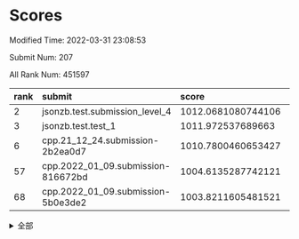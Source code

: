 # Scores

Modified Time: 2022-03-31 23:08:53

Submit Num: 207

All Rank Num: 451597

| rank |               submit               |       score        |       sigma        | pk_num |
| :--- | :--------------------------------- | :----------------- | :----------------- | :----- |
| 2    | jsonzb.test.submission_level_4     | 1012.0681080744106 | 0.8187632392487806 | 8723   |
| 3    | jsonzb.test.test_1                 | 1011.972537689663  | 0.7981004479029952 | 8730   |
| 6    | cpp.21_12_24.submission-2b2ea0d7   | 1010.7800460653427 | 0.7824458072326685 | 8732   |
| 57   | cpp.2022_01_09.submission-816672bd | 1004.6135287742121 | 0.7067675052533889 | 8725   |
| 68   | cpp.2022_01_09.submission-5b0e3de2 | 1003.8211605481521 | 0.7103342393480337 | 8726   |


<details>
<summary>全部</summary>

| rank |                 submit                 |       score        |       sigma        | pk_num |
| :--- | :------------------------------------- | :----------------- | :----------------- | :----- |
| 1    | gobigger.level_3.submission_level_3_19 | 1012.0967996033615 | 0.7853380230986035 | 8728   |
| 2    | jsonzb.test.submission_level_4         | 1012.0681080744106 | 0.8187632392487806 | 8723   |
| 3    | jsonzb.test.test_1                     | 1011.972537689663  | 0.7981004479029952 | 8730   |
| 4    | gobigger.level_3.submission_level_3_37 | 1011.4333842156318 | 0.7751369543125974 | 8725   |
| 5    | gobigger.level_3.submission_level_3_26 | 1011.1334376499867 | 0.7529304922879348 | 8724   |
| 6    | cpp.21_12_24.submission-2b2ea0d7       | 1010.7800460653427 | 0.7824458072326685 | 8732   |
| 7    | gobigger.level_3.submission_level_3_43 | 1010.7603784491266 | 0.7654754761725183 | 8723   |
| 8    | gobigger.level_3.submission_level_3_0  | 1010.7449180848614 | 0.7772410924738221 | 8731   |
| 9    | gobigger.level_3.submission_level_3_10 | 1010.7350013823686 | 0.7752311681022032 | 8724   |
| 10   | gobigger.level_3.submission_level_3_8  | 1010.7039794030039 | 0.7490189510513954 | 8729   |
| 11   | gobigger.level_3.submission_level_3_17 | 1010.6452799659872 | 0.7801313468193918 | 8726   |
| 12   | gobigger.level_3.submission_level_3_2  | 1010.6247290894928 | 0.7384259306408987 | 8723   |
| 13   | gobigger.level_3.submission_level_3_16 | 1010.5968537216781 | 0.7625924526905381 | 8721   |
| 14   | gobigger.level_3.submission_level_3_12 | 1010.4691317580257 | 0.7664772070579039 | 8727   |
| 15   | gobigger.level_3.submission_level_3_40 | 1010.449298848057  | 0.7602712603038351 | 8730   |
| 16   | gobigger.level_3.submission_level_3_31 | 1010.4286484429707 | 0.7405999396718125 | 8729   |
| 17   | gobigger.level_3.submission_level_3_18 | 1010.4265040197264 | 0.7640690266999337 | 8726   |
| 18   | gobigger.level_3.submission_level_3_30 | 1010.4201211950322 | 0.783558115172946  | 8729   |
| 19   | gobigger.level_3.submission_level_3_48 | 1010.4154978675593 | 0.7867999217588216 | 8726   |
| 20   | gobigger.level_3.submission_level_3_36 | 1010.384905684192  | 0.7691484651927154 | 8728   |
| 21   | gobigger.level_3.submission_level_3_21 | 1010.352525400481  | 0.7553000631921111 | 8725   |
| 22   | gobigger.level_3.submission_level_3_25 | 1010.3397847099935 | 0.7583051214156178 | 8726   |
| 23   | gobigger.level_3.submission_level_3_1  | 1010.3377364680284 | 0.7542755215102227 | 8730   |
| 24   | gobigger.level_3.submission_level_3_27 | 1010.3288820144036 | 0.7577200991536301 | 8723   |
| 25   | gobigger.level_3.submission_level_3_38 | 1010.3029329028193 | 0.7678533626023154 | 8728   |
| 26   | gobigger.level_3.submission_level_3_46 | 1010.2036130316789 | 0.778901189416408  | 8724   |
| 27   | gobigger.level_3.submission_level_3_22 | 1010.1992933610744 | 0.7499415832802215 | 8726   |
| 28   | gobigger.level_3.submission_level_3_13 | 1010.1441979599716 | 0.7756023351199726 | 8727   |
| 29   | gobigger.level_3.submission_level_3_11 | 1010.1022067643738 | 0.7555458770616909 | 8723   |
| 30   | gobigger.level_3.submission_level_3_29 | 1010.0848179571258 | 0.7720165039673689 | 8728   |
| 31   | gobigger.level_3.submission_level_3_23 | 1010.0453847864494 | 0.7517420146631046 | 8727   |
| 32   | gobigger.level_3.submission_level_3_41 | 1010.0324658027481 | 0.762770498308775  | 8726   |
| 33   | gobigger.level_3.submission_level_3_35 | 1010.0229078078123 | 0.7463967585543916 | 8729   |
| 34   | gobigger.level_3.submission_level_3_45 | 1009.9843353721791 | 0.7709091275503852 | 8725   |
| 35   | gobigger.level_3.submission_level_3_39 | 1009.9371110851183 | 0.7611349081143262 | 8724   |
| 36   | gobigger.level_3.submission_level_3_44 | 1009.9213931605773 | 0.765024215541963  | 8724   |
| 37   | gobigger.level_3.submission_level_3_9  | 1009.827974126511  | 0.754336918684535  | 8728   |
| 38   | gobigger.level_3.submission_level_3_3  | 1009.7678333807095 | 0.7521899704646651 | 8723   |
| 39   | gobigger.level_3.submission_level_3_42 | 1009.6993469503049 | 0.7403498083033344 | 8724   |
| 40   | gobigger.level_3.submission_level_3_7  | 1009.6170685828886 | 0.7408139712932648 | 8722   |
| 41   | gobigger.level_3.submission_level_3_49 | 1009.5199723821722 | 0.7466924832777457 | 8725   |
| 42   | gobigger.level_3.submission_level_3_28 | 1009.3997959209602 | 0.7719362253304467 | 8727   |
| 43   | gobigger.level_3.submission_level_3_47 | 1009.3856755724515 | 0.7445827851745067 | 8729   |
| 44   | gobigger.level_3.submission_level_3_32 | 1009.37618153598   | 0.7573779835786112 | 8731   |
| 45   | gobigger.level_3.submission_level_3_34 | 1009.341717579149  | 0.761463418297186  | 8726   |
| 46   | gobigger.level_3.submission_level_3_15 | 1009.3379671680458 | 0.7631448243989967 | 8720   |
| 47   | gobigger.level_3.submission_level_3_14 | 1009.2824422246567 | 0.755766452210634  | 8732   |
| 48   | gobigger.level_3.submission_level_3_4  | 1009.2161331484873 | 0.7329448331374775 | 8723   |
| 49   | gobigger.level_3.submission_level_3_24 | 1008.9780915255303 | 0.734356924182087  | 8727   |
| 50   | gobigger.level_3.submission_level_3_5  | 1008.940091107079  | 0.7452921358940294 | 8722   |
| 51   | gobigger.level_3.submission_level_3_33 | 1008.8403232780827 | 0.7466398552774514 | 8727   |
| 52   | gobigger.level_3.submission_level_3_6  | 1008.8156427895498 | 0.761776572761024  | 8724   |
| 53   | gobigger.level_3.submission_level_3_20 | 1008.595157622172  | 0.7396111709765723 | 8727   |
| 54   | gobigger.level_1.submission_level_1_12 | 1005.1383801443081 | 0.7280309092869072 | 8725   |
| 55   | gobigger.level_1.submission_level_1_16 | 1004.8001616578714 | 0.7126061042659882 | 8726   |
| 56   | gobigger.level_1.submission_level_1_32 | 1004.7738024330419 | 0.7255936518222087 | 8721   |
| 57   | cpp.2022_01_09.submission-816672bd     | 1004.6135287742121 | 0.7067675052533889 | 8725   |
| 58   | gobigger.level_1.submission_level_1_39 | 1004.4965448433325 | 0.7219329953753273 | 8725   |
| 59   | gobigger.level_1.submission_level_1_35 | 1004.3147876678266 | 0.7204954382766016 | 8725   |
| 60   | gobigger.level_1.submission_level_1_28 | 1004.2948319201959 | 0.7364709775323653 | 8724   |
| 61   | gobigger.level_1.submission_level_1_7  | 1004.2497358741093 | 0.7137814086861771 | 8728   |
| 62   | gobigger.level_1.submission_level_1_30 | 1004.214112850379  | 0.7007518204390595 | 8724   |
| 63   | gobigger.level_1.submission_level_1_21 | 1004.1943341024609 | 0.7160238778668045 | 8728   |
| 64   | gobigger.level_1.submission_level_1_47 | 1004.1431564684843 | 0.715842822224514  | 8726   |
| 65   | gobigger.level_1.submission_level_1_4  | 1003.9658182659408 | 0.71330514709984   | 8729   |
| 66   | gobigger.level_1.submission_level_1_22 | 1003.8883968587553 | 0.7223753738983798 | 8724   |
| 67   | gobigger.level_1.submission_level_1_5  | 1003.8871022751971 | 0.7313598439476594 | 8725   |
| 68   | cpp.2022_01_09.submission-5b0e3de2     | 1003.8211605481521 | 0.7103342393480337 | 8726   |
| 69   | gobigger.level_1.submission_level_1_20 | 1003.7978821433895 | 0.7182907801657405 | 8728   |
| 70   | gobigger.level_1.submission_level_1_8  | 1003.6754834001985 | 0.719722514346743  | 8724   |
| 71   | gobigger.level_1.submission_level_1_36 | 1003.6724925472346 | 0.7179586627406835 | 8727   |
| 72   | gobigger.level_1.submission_level_1_45 | 1003.67111373737   | 0.7204633478198191 | 8728   |
| 73   | gobigger.level_1.submission_level_1_0  | 1003.613083676903  | 0.7164103448264504 | 8725   |
| 74   | gobigger.level_1.submission_level_1_38 | 1003.5916651909992 | 0.7238181224534178 | 8724   |
| 75   | gobigger.level_1.submission_level_1_29 | 1003.5666783483583 | 0.7062194319667809 | 8728   |
| 76   | gobigger.level_1.submission_level_1_13 | 1003.5473613742851 | 0.7149925890323493 | 8729   |
| 77   | gobigger.level_1.submission_level_1_14 | 1003.523460253345  | 0.7168138738017403 | 8727   |
| 78   | gobigger.level_1.submission_level_1_43 | 1003.517842030104  | 0.7236075989206869 | 8722   |
| 79   | gobigger.level_1.submission_level_1_17 | 1003.470630379895  | 0.719399290115661  | 8723   |
| 80   | gobigger.level_1.submission_level_1_15 | 1003.449631533675  | 0.7280366454970598 | 8727   |
| 81   | gobigger.level_1.submission_level_1_19 | 1003.3843211707783 | 0.7288170474375145 | 8733   |
| 82   | gobigger.level_1.submission_level_1_37 | 1003.2926621005369 | 0.7062529034523498 | 8730   |
| 83   | gobigger.level_1.submission_level_1_18 | 1003.2677808261207 | 0.7180566479161518 | 8727   |
| 84   | gobigger.level_1.submission_level_1_42 | 1003.2260482474635 | 0.7173622224645131 | 8731   |
| 85   | gobigger.level_1.submission_level_1_27 | 1003.1988162148151 | 0.7129735449597076 | 8727   |
| 86   | gobigger.level_1.submission_level_1_44 | 1003.1839928596271 | 0.7051289657617874 | 8729   |
| 87   | gobigger.level_1.submission_level_1_24 | 1003.1407591052055 | 0.7191545877485428 | 8725   |
| 88   | gobigger.level_1.submission_level_1_1  | 1003.1038773778985 | 0.7193147010757844 | 8731   |
| 89   | gobigger.level_1.submission_level_1_6  | 1003.0633500436304 | 0.7141903467486528 | 8729   |
| 90   | gobigger.level_1.submission_level_1_9  | 1003.0619489008366 | 0.7216041240248355 | 8728   |
| 91   | gobigger.level_1.submission_level_1_11 | 1003.0014965313402 | 0.7218703046099164 | 8722   |
| 92   | gobigger.level_1.submission_level_1_10 | 1002.9396952606916 | 0.7081052504697998 | 8733   |
| 93   | gobigger.level_1.submission_level_1_31 | 1002.9132890405724 | 0.7218424736607877 | 8726   |
| 94   | gobigger.level_1.submission_level_1_48 | 1002.8587397316387 | 0.7250052240690065 | 8729   |
| 95   | gobigger.level_1.submission_level_1_2  | 1002.8563094703378 | 0.7061324154940851 | 8728   |
| 96   | gobigger.level_1.submission_level_1_25 | 1002.8392576581253 | 0.7109603630510317 | 8728   |
| 97   | gobigger.level_1.submission_level_1_34 | 1002.7289284061856 | 0.7164140447080726 | 8727   |
| 98   | gobigger.level_1.submission_level_1_3  | 1002.6691148701864 | 0.7265012253577459 | 8724   |
| 99   | gobigger.level_1.submission_level_1_26 | 1002.5842006624969 | 0.7123646069591145 | 8727   |
| 100  | gobigger.level_1.submission_level_1_41 | 1002.3580777321807 | 0.7149505960702918 | 8727   |
| 101  | gobigger.level_1.submission_level_1_23 | 1002.2449760946258 | 0.7155363590115716 | 8729   |
| 102  | gobigger.level_1.submission_level_1_49 | 1002.1651568074801 | 0.711042815761895  | 8727   |
| 103  | gobigger.level_1.submission_level_1_33 | 1002.0926021385537 | 0.7168783449757649 | 8733   |
| 104  | gobigger.level_1.submission_level_1_40 | 1001.8986700970847 | 0.7160010968387113 | 8728   |
| 105  | gobigger.level_1.submission_level_1_46 | 1001.842660827998  | 0.7208858177539005 | 8727   |
| 106  | gobigger.random.submission_random_39   | 997.1857060767384  | 0.701546850023666  | 8724   |
| 107  | gobigger.random.submission_random_7    | 997.0427212284952  | 0.7091353437056508 | 8725   |
| 108  | gobigger.random.submission_random_21   | 997.0053454656052  | 0.6978818730725218 | 8730   |
| 109  | gobigger.random.submission_random_32   | 996.7632391891639  | 0.7083763207164829 | 8730   |
| 110  | gobigger.random.submission_random_48   | 996.7567582403451  | 0.7176911121342883 | 8725   |
| 111  | gobigger.random.submission_random_38   | 996.6617852256577  | 0.7098861499381109 | 8727   |
| 112  | gobigger.random.submission_random_33   | 996.6201550222271  | 0.7166534089657443 | 8730   |
| 113  | gobigger.random.submission_random_28   | 996.5857932012807  | 0.7086649064545605 | 8727   |
| 114  | gobigger.random.submission_random_16   | 996.5387101134231  | 0.7106403918016696 | 8729   |
| 115  | gobigger.random.submission_random_29   | 996.4620514429679  | 0.7139656222054577 | 8730   |
| 116  | gobigger.random.submission_random_17   | 996.4587248045468  | 0.7274807082279736 | 8725   |
| 117  | gobigger.random.submission_random_8    | 996.3839514431662  | 0.7080933246723535 | 8727   |
| 118  | gobigger.random.submission_random_0    | 996.332919004537   | 0.7219745916500654 | 8727   |
| 119  | gobigger.random.submission_random_46   | 996.3318023669374  | 0.7061564088504901 | 8733   |
| 120  | gobigger.random.submission_random_47   | 996.3304555920207  | 0.7182461571661078 | 8729   |
| 121  | gobigger.random.submission_random_2    | 996.3283647667167  | 0.7134568583536465 | 8723   |
| 122  | gobigger.random.submission_random_11   | 996.2537079830681  | 0.7098852933011965 | 8721   |
| 123  | gobigger.random.submission_random_42   | 996.2269673128129  | 0.7160360896639736 | 8723   |
| 124  | gobigger.random.submission_random_44   | 996.1373018204777  | 0.7143742731077377 | 8726   |
| 125  | gobigger.random.submission_random_5    | 996.080234354625   | 0.6977746953089482 | 8727   |
| 126  | gobigger.random.submission_random_43   | 996.0693473041842  | 0.7086407951833216 | 8727   |
| 127  | gobigger.random.submission_random_15   | 996.0211504369477  | 0.7028552245046151 | 8728   |
| 128  | gobigger.random.submission_random_30   | 996.0207502398085  | 0.7151229991161855 | 8725   |
| 129  | gobigger.random.submission_random_22   | 995.9692335820968  | 0.7014957121274074 | 8726   |
| 130  | gobigger.random.submission_random_14   | 995.9665135580346  | 0.7039821540502096 | 8722   |
| 131  | gobigger.random.submission_random_10   | 995.9388717591695  | 0.7042468543949545 | 8730   |
| 132  | gobigger.random.submission_random_25   | 995.8880598803134  | 0.7129858303934841 | 8716   |
| 133  | gobigger.random.submission_random_35   | 995.8725397945235  | 0.7205562412937083 | 8726   |
| 134  | gobigger.random.submission_random_34   | 995.8468904706251  | 0.6983854830403835 | 8728   |
| 135  | gobigger.random.submission_random_41   | 995.8340515058044  | 0.7119891242137065 | 8725   |
| 136  | gobigger.random.submission_random_45   | 995.8153973803253  | 0.7158774644404302 | 8729   |
| 137  | gobigger.random.submission_random_19   | 995.7963586602891  | 0.7063000340865747 | 8729   |
| 138  | gobigger.random.submission_random_4    | 995.7626365991051  | 0.7253581994095438 | 8724   |
| 139  | gobigger.random.submission_random_6    | 995.6863136556817  | 0.7190103022023486 | 8726   |
| 140  | gobigger.random.submission_random_9    | 995.5629295969696  | 0.7193613727816339 | 8728   |
| 141  | gobigger.random.submission_random_12   | 995.5557778773938  | 0.6968340638110475 | 8724   |
| 142  | gobigger.random.submission_random_3    | 995.5460951235483  | 0.7263421404653174 | 8726   |
| 143  | gobigger.random.submission_random_37   | 995.5376449060028  | 0.7000064076818968 | 8720   |
| 144  | gobigger.random.submission_random_13   | 995.4658706216002  | 0.7172711526167203 | 8727   |
| 145  | gobigger.random.submission_random_18   | 995.4543449244063  | 0.7261342329330096 | 8730   |
| 146  | gobigger.random.submission_random_49   | 995.4200288998642  | 0.714384677052084  | 8728   |
| 147  | gobigger.random.submission_random_23   | 995.3976301615049  | 0.7066525022689982 | 8724   |
| 148  | gobigger.random.submission_random_40   | 995.288489353458   | 0.7182425757109419 | 8721   |
| 149  | gobigger.random.submission_random_26   | 995.2333717756443  | 0.7305735386687797 | 8727   |
| 150  | gobigger.random.submission_random_20   | 995.2183356857294  | 0.7120698016402864 | 8726   |
| 151  | gobigger.random.submission_random_1    | 994.9181210543084  | 0.7297026544411099 | 8730   |
| 152  | gobigger.random.submission_random_24   | 994.7961268926051  | 0.7276737291118671 | 8728   |
| 153  | gobigger.random.submission_random_31   | 994.7769277211634  | 0.7112583230121426 | 8727   |
| 154  | gobigger.random.submission_random_27   | 994.6588054221126  | 0.7295689205305437 | 8727   |
| 155  | gobigger.level_2.submission_level_2_21 | 994.4808444683067  | 0.7277240467776509 | 8724   |
| 156  | gobigger.random.submission_random_36   | 994.070230984477   | 0.7154464130613281 | 8731   |
| 157  | gobigger.level_2.submission_level_2_45 | 993.9660188325777  | 0.738501419430592  | 8728   |
| 158  | gobigger.level_2.submission_level_2_48 | 993.7214283131448  | 0.7349363064748001 | 8729   |
| 159  | gobigger.level_2.submission_level_2_28 | 993.4859714678186  | 0.7419242517872143 | 8732   |
| 160  | gobigger.level_2.submission_level_2_20 | 993.2851060625846  | 0.7332737925047116 | 8729   |
| 161  | gobigger.level_2.submission_level_2_6  | 993.210541195002   | 0.7354379656636028 | 8725   |
| 162  | gobigger.level_2.submission_level_2_40 | 993.1615999124841  | 0.7453623517057529 | 8725   |
| 163  | gobigger.level_2.submission_level_2_36 | 993.1076358424826  | 0.7377581907976364 | 8726   |
| 164  | gobigger.level_2.submission_level_2_26 | 993.0507932003912  | 0.7371896482564603 | 8723   |
| 165  | gobigger.level_2.submission_level_2_27 | 992.9181543650702  | 0.7559394754955049 | 8724   |
| 166  | gobigger.level_2.submission_level_2_19 | 992.9002649616224  | 0.7397969047210448 | 8728   |
| 167  | gobigger.level_2.submission_level_2_43 | 992.8865003907825  | 0.7584360149623399 | 8721   |
| 168  | gobigger.level_2.submission_level_2_11 | 992.8632584722739  | 0.7501935400648956 | 8724   |
| 169  | gobigger.level_2.submission_level_2_42 | 992.7830761111009  | 0.7319467038695178 | 8729   |
| 170  | gobigger.level_2.submission_level_2_32 | 992.7122216593988  | 0.7359150862292201 | 8725   |
| 171  | gobigger.level_2.submission_level_2_39 | 992.6697157084599  | 0.7314850391351216 | 8733   |
| 172  | gobigger.level_2.submission_level_2_25 | 992.6632759213551  | 0.741586482451451  | 8722   |
| 173  | gobigger.level_2.submission_level_2_17 | 992.6065266790202  | 0.7395878577845163 | 8730   |
| 174  | gobigger.level_2.submission_level_2_47 | 992.563608268678   | 0.7382165961748189 | 8732   |
| 175  | gobigger.level_2.submission_level_2_34 | 992.5545656783551  | 0.750730291607939  | 8729   |
| 176  | gobigger.level_2.submission_level_2_1  | 992.5300940295404  | 0.7362211333347524 | 8729   |
| 177  | gobigger.level_2.submission_level_2_44 | 992.4941940871068  | 0.7477064356296381 | 8724   |
| 178  | gobigger.level_2.submission_level_2_4  | 992.4094198113091  | 0.7448979570416021 | 8726   |
| 179  | gobigger.level_2.submission_level_2_2  | 992.3548073480314  | 0.7394573630331454 | 8728   |
| 180  | gobigger.level_2.submission_level_2_22 | 992.2553411606887  | 0.7589986705805379 | 8729   |
| 181  | gobigger.level_2.submission_level_2_33 | 992.0513703996328  | 0.7531283353979208 | 8728   |
| 182  | gobigger.level_2.submission_level_2_16 | 991.9705477145859  | 0.7337766711213216 | 8727   |
| 183  | gobigger.level_2.submission_level_2_24 | 991.9681967292921  | 0.7446407751729558 | 8726   |
| 184  | gobigger.level_2.submission_level_2_37 | 991.9551507056016  | 0.7481284895251689 | 8728   |
| 185  | gobigger.level_2.submission_level_2_13 | 991.9520237178775  | 0.7458143830724788 | 8726   |
| 186  | gobigger.level_2.submission_level_2_31 | 991.943373443194   | 0.7542495094934404 | 8725   |
| 187  | gobigger.level_2.submission_level_2_14 | 991.8997475276075  | 0.7324817222333566 | 8728   |
| 188  | gobigger.level_2.submission_level_2_23 | 991.8793840098856  | 0.7419550363805256 | 8728   |
| 189  | gobigger.level_2.submission_level_2_8  | 991.8508130335302  | 0.7555767726542952 | 8727   |
| 190  | gobigger.level_2.submission_level_2_30 | 991.84685270473    | 0.7539707841213608 | 8726   |
| 191  | gobigger.level_2.submission_level_2_29 | 991.841985940215   | 0.7374062491449811 | 8726   |
| 192  | gobigger.level_2.submission_level_2_3  | 991.8301543149294  | 0.7194554606120901 | 8728   |
| 193  | gobigger.level_2.submission_level_2_38 | 991.7158549739825  | 0.7511536803964859 | 8724   |
| 194  | gobigger.level_2.submission_level_2_18 | 991.5225287984747  | 0.7303661153850081 | 8730   |
| 195  | gobigger.level_2.submission_level_2_35 | 991.4590358866919  | 0.7616875281208707 | 8727   |
| 196  | gobigger.level_2.submission_level_2_15 | 991.3414388774139  | 0.7555694745247878 | 8724   |
| 197  | gobigger.level_2.submission_level_2_49 | 991.2621418138008  | 0.7521252633881323 | 8725   |
| 198  | gobigger.level_2.submission_level_2_5  | 991.2237475258045  | 0.7647731162056749 | 8724   |
| 199  | gobigger.level_2.submission_level_2_41 | 991.1530365359141  | 0.7707144810034388 | 8725   |
| 200  | gobigger.level_2.submission_level_2_12 | 990.9668181468638  | 0.7608290314354287 | 8729   |
| 201  | gobigger.level_2.submission_level_2_10 | 990.9663541423977  | 0.7525552716304372 | 8729   |
| 202  | gobigger.level_2.submission_level_2_46 | 990.6357957158465  | 0.7462380081276554 | 8722   |
| 203  | gobigger.level_2.submission_level_2_7  | 990.3159122104956  | 0.7453426852454852 | 8723   |
| 204  | gobigger.level_2.submission_level_2_0  | 990.1764181984994  | 0.7562526568394353 | 8726   |
| 205  | gobigger.level_2.submission_level_2_9  | 989.038944040988   | 0.7788613040765543 | 8727   |
| 206  | gobigger.none.submission_none_0        | 977.3333991682371  | 1.2966848727652518 | 8726   |
| 207  | gobigger.none.submission_none_1        | 975.3910759472614  | 1.5718111748332084 | 8726   |

</details>